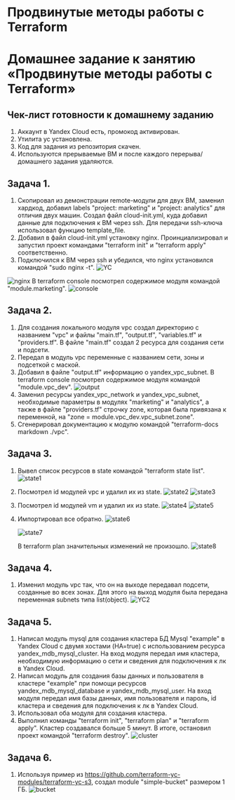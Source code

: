 # Продвинутые методы работы с Terraform
# Домашнее задание к занятию «Продвинутые методы работы с Terraform»

## Чек-лист готовности к домашнему заданию
  1. Аккаунт в Yandex Cloud есть, промокод активирован.  
  2. Утилита ус установлена.  
  3. Код для задания из репозитория скачен.
  4. Используются прерываемые ВМ и после каждого перерыва/домашнего задания удаляются.   
      
## Задача 1.
  1. Скопировал из демонстрации remote-модули для двух ВМ, заменил хардкод, добавил labels "project: marketing" и "project: analytics" для отличия двух машин. Создал файл cloud-init.yml, куда добавил данные для подключения к ВМ через ssh. Для передачи ssh-ключа использовал функцию template_file.
  2. Добавил в файл cloud-init.yml установку nginx. Проинциализировал и запустил проект командами "terraform init" и "terraform apply" соответственно.
  3. Подключился к ВМ через ssh и убедился, что nginx установился командой "sudo nginx -t".
   ![YC](https://github.com/Adel-pro/Netology/assets/116494871/ed47c4b3-af39-4cbb-879b-9bf85788fac2)

   ![nginx](https://github.com/Adel-pro/Netology/assets/116494871/c967b4da-9e8c-45f1-abaa-7f61ad9277a9)
     В terraform console посмотрел содержимое модуля командой "module.marketing".
   ![console](https://github.com/Adel-pro/Netology/assets/116494871/b9637d2e-cd72-468f-b13b-624f30e11b89)

## Задача 2.
  1. Для создания локального модуля vpc создал директорию с названием "vpc" и файлы "main.tf", "output.tf", "variables.tf" и "providers.tf". В файле "main.tf" создал 2 ресурса для создания сети и подсети.
  2. Передал в модуль vpc переменные с названием сети, зоны и подсеткой с маской.
  3. Добавил в файле "output.tf" информацию о yandex_vpc_subnet. В terraform console посмотрел содержимое модуля командой "module.vpc_dev".
     ![output](https://github.com/Adel-pro/Netology/assets/116494871/d401d12a-f1a4-4142-87e9-e1bab916b73b)
  4. Заменил ресурсы yandex_vpc_network и yandex_vpc_subnet, необходимые параметры в модулях "marketing" и "analytics", а также в файле "providers.tf" строчку zone, которая была привязана к переменной, на "zone = module.vpc_dev.vpc_subnet.zone".
  5. Сгенерировал документацию к модулю командой "terraform-docs markdown ./vpc".

## Задача 3.
  1. Вывел список ресурсов в state командой "terraform state list".
     ![state1](https://github.com/Adel-pro/Netology/assets/116494871/88d2ece6-320f-4057-80e2-8f6937b7655b)
  2. Посмотрел id модулей vpc и удалил их из state.
     ![state2](https://github.com/Adel-pro/Netology/assets/116494871/37ff7dc8-88c9-4783-b2f2-d47caec36ec0)
     ![state3](https://github.com/Adel-pro/Netology/assets/116494871/c8b2f547-ce16-4dfc-8554-ad1db612d948)
  3. Посмотрел id модулей vm и удалил их из state.
     ![state4](https://github.com/Adel-pro/Netology/assets/116494871/335823ac-ecab-473e-8145-7715218ec9fc)
     ![state5](https://github.com/Adel-pro/Netology/assets/116494871/a3df5c60-0a58-4f4d-a52f-dea3a1bfb3f2)
  4. Импортировал все обратно.
     ![state6](https://github.com/Adel-pro/Netology/assets/116494871/89b3dcb0-a2b8-4933-ad7a-f64e5b721719)

     ![state7](https://github.com/Adel-pro/Netology/assets/116494871/b12b9808-67da-495d-aa2f-993b180a643f)

     В terraform plan значительных изменений не произошло.
     ![state8](https://github.com/Adel-pro/Netology/assets/116494871/e75d676f-46a7-4487-af6f-714bec0cdcfe)

## Задача 4.
1. Изменил модуль vpc так, что он на выходе передавал подсети, созданные во всех зонах. Для этого на выход модуля была передана переменная subnets типа list(object).
   ![YC2](https://github.com/Adel-pro/Netology/assets/116494871/fc3b6dba-9771-420e-9581-f5932034a589)

## Задача 5.
1. Написал модуль mysql для создания кластера БД Mysql "example" в Yandex Cloud с двумя хостами (HA=true) с использованием ресурса yandex_mdb_mysql_cluster. На вход модуля передал имя кластера, необходимую информацию о сети и сведения для подключения к лк в Yandex Cloud.
2. Написал модуль для создания базы данных и пользователя в кластере "example" при помощи ресурсов yandex_mdb_mysql_database и yandex_mdb_mysql_user. На вход модуля передал имя базы данных, имя пользователя и пароль, id кластера и сведения для подключения к лк в Yandex Cloud.
3. Использовал оба модуля для создания кластера.
4. Выполнил команды "terraform init", "terraform plan" и "terraform apply". Кластер создавался больше 5 минут. В итоге, остановил проект командой "terraform destroy".
   ![cluster](https://github.com/Adel-pro/Netology/assets/116494871/6c5d642d-caaa-4adb-8afb-7de58ce846a3)


## Задача 6.
1. Используя пример из https://github.com/terraform-yc-modules/terraform-yc-s3, создал module "simple-bucket" размером 1 ГБ.
   ![bucket](https://github.com/Adel-pro/Netology/assets/116494871/be355ad7-5bd9-410e-9dfc-aec5480a4269)
